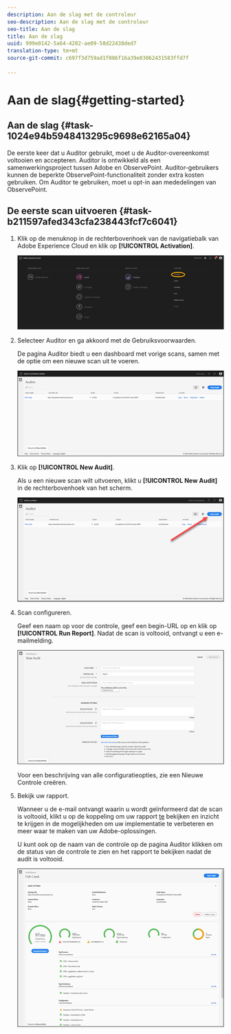 ```yaml
---
description: Aan de slag met de controleur
seo-description: Aan de slag met de controleur
seo-title: Aan de slag
title: Aan de slag
uuid: 999e0142-5a64-4202-ae09-58d22438ded7
translation-type: tm+mt
source-git-commit: c697f3d759ad1f086f16a39e03062431583ffd7f

---
```



# Aan de slag{#getting-started}

## Aan de slag {#task-1024e94b5948413295c9698e62165a04}

<!--
This page is a placeholder for now, we need things like prerequisites, any planning that should be done before using Auditor, initial setup info--that kind of thing.
-->

De eerste keer dat u Auditor gebruikt, moet u de Auditor-overeenkomst voltooien en accepteren. Auditor is ontwikkeld als een samenwerkingsproject tussen Adobe en ObservePoint. Auditor-gebruikers kunnen de beperkte ObservePoint-functionaliteit zonder extra kosten gebruiken. Om Auditor te gebruiken, moet u opt-in aan mededelingen van ObservePoint.

## De eerste scan uitvoeren {#task-b211597afed343cfa238443fcf7c6041}

1. Klik op de menuknop in de rechterbovenhoek van de navigatiebalk van Adobe Experience Cloud en klik op **[!UICONTROL Activation]**.

   ![](assets/activate.png)

1. Selecteer Auditor en ga akkoord met de Gebruiksvoorwaarden.

   De pagina Auditor biedt u een dashboard met vorige scans, samen met de optie om een nieuwe scan uit te voeren.

   ![](assets/home.png)

1. Klik op **[!UICONTROL New Audit]**.

   Als u een nieuwe scan wilt uitvoeren, klikt u **[!UICONTROL New Audit]** in de rechterbovenhoek van het scherm.

   ![](assets/new-audit-button.png)

1. Scan configureren.

   Geef een naam op voor de controle, geef een begin-URL op en klik op **[!UICONTROL Run Report]**. Nadat de scan is voltooid, ontvangt u een e-mailmelding.

   ![](assets/config.png)

   Voor een beschrijving van alle configuratieopties, zie een Nieuwe Controle [](../create-audit/create-new-audit.md#task-6d157f80e5264642b877c2820b1d077d)creëren.
1. Bekijk uw rapport.

   Wanneer u de e-mail ontvangt waarin u wordt geïnformeerd dat de scan is voltooid, klikt u op de koppeling om uw rapport [te](../reports/scorecard.md#concept-8958a64346c34f74844553dda1ccf869) bekijken en inzicht te krijgen in de mogelijkheden om uw implementatie te verbeteren en meer waar te maken van uw Adobe-oplossingen.

   U kunt ook op de naam van de controle op de pagina [](../get-started/audit-list.md) Auditor klikken om de status van de controle te zien en het rapport te bekijken nadat de audit is voltooid.

   ![](assets/report.png)

